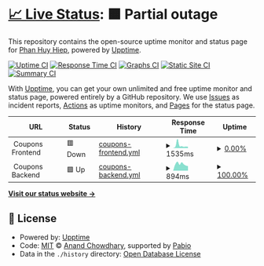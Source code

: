 # [📈 Live Status](https://GHCMaxim.github.io/vmt-status): <!--live status--> **🟧 Partial outage**

This repository contains the open-source uptime monitor and status page for [Phan Huy Hiep](https://GHCMaxim.github.io/vmt-status), powered by [Upptime](https://github.com/upptime/upptime).

[![Uptime CI](https://github.com/GHCMaxim/vmt-status/workflows/Uptime%20CI/badge.svg)](https://github.com/GHCMaxim/vmt-status/actions?query=workflow%3A%22Uptime+CI%22)
[![Response Time CI](https://github.com/GHCMaxim/vmt-status/workflows/Response%20Time%20CI/badge.svg)](https://github.com/GHCMaxim/vmt-status/actions?query=workflow%3A%22Response+Time+CI%22)
[![Graphs CI](https://github.com/GHCMaxim/vmt-status/workflows/Graphs%20CI/badge.svg)](https://github.com/GHCMaxim/vmt-status/actions?query=workflow%3A%22Graphs+CI%22)
[![Static Site CI](https://github.com/GHCMaxim/vmt-status/workflows/Static%20Site%20CI/badge.svg)](https://github.com/GHCMaxim/vmt-status/actions?query=workflow%3A%22Static+Site+CI%22)
[![Summary CI](https://github.com/GHCMaxim/vmt-status/workflows/Summary%20CI/badge.svg)](https://github.com/GHCMaxim/vmt-status/actions?query=workflow%3A%22Summary+CI%22)

With [Upptime](https://upptime.js.org), you can get your own unlimited and free uptime monitor and status page, powered entirely by a GitHub repository. We use [Issues](https://github.com/GHCMaxim/vmt-status/issues) as incident reports, [Actions](https://github.com/GHCMaxim/vmt-status/actions) as uptime monitors, and [Pages](https://GHCMaxim.github.io/vmt-status) for the status page.

<!--start: status pages-->
<!-- This summary is generated by Upptime (https://github.com/upptime/upptime) -->
<!-- Do not edit this manually, your changes will be overwritten -->
<!-- prettier-ignore -->
| URL | Status | History | Response Time | Uptime |
| --- | ------ | ------- | ------------- | ------ |
| <img alt="" src="https://icons.duckduckgo.com/ip3/null.ico" height="13"> Coupons Frontend | 🟥 Down | [coupons-frontend.yml](https://github.com/GHCMaxim/vmt-status/commits/HEAD/history/coupons-frontend.yml) | <details><summary><img alt="Response time graph" src="./graphs/coupons-frontend/response-time-week.png" height="20"> 1535ms</summary><br><a href="https://GHCMaxim.github.io/vmt-status/history/coupons-frontend"><img alt="Response time 1296" src="https://img.shields.io/endpoint?url=https%3A%2F%2Fraw.githubusercontent.com%2FGHCMaxim%2Fvmt-status%2FHEAD%2Fapi%2Fcoupons-frontend%2Fresponse-time.json"></a><br><a href="https://GHCMaxim.github.io/vmt-status/history/coupons-frontend"><img alt="24-hour response time 723" src="https://img.shields.io/endpoint?url=https%3A%2F%2Fraw.githubusercontent.com%2FGHCMaxim%2Fvmt-status%2FHEAD%2Fapi%2Fcoupons-frontend%2Fresponse-time-day.json"></a><br><a href="https://GHCMaxim.github.io/vmt-status/history/coupons-frontend"><img alt="7-day response time 1535" src="https://img.shields.io/endpoint?url=https%3A%2F%2Fraw.githubusercontent.com%2FGHCMaxim%2Fvmt-status%2FHEAD%2Fapi%2Fcoupons-frontend%2Fresponse-time-week.json"></a><br><a href="https://GHCMaxim.github.io/vmt-status/history/coupons-frontend"><img alt="30-day response time 1188" src="https://img.shields.io/endpoint?url=https%3A%2F%2Fraw.githubusercontent.com%2FGHCMaxim%2Fvmt-status%2FHEAD%2Fapi%2Fcoupons-frontend%2Fresponse-time-month.json"></a><br><a href="https://GHCMaxim.github.io/vmt-status/history/coupons-frontend"><img alt="1-year response time 1296" src="https://img.shields.io/endpoint?url=https%3A%2F%2Fraw.githubusercontent.com%2FGHCMaxim%2Fvmt-status%2FHEAD%2Fapi%2Fcoupons-frontend%2Fresponse-time-year.json"></a></details> | <details><summary><a href="https://GHCMaxim.github.io/vmt-status/history/coupons-frontend">0.00%</a></summary><a href="https://GHCMaxim.github.io/vmt-status/history/coupons-frontend"><img alt="All-time uptime 72.09%" src="https://img.shields.io/endpoint?url=https%3A%2F%2Fraw.githubusercontent.com%2FGHCMaxim%2Fvmt-status%2FHEAD%2Fapi%2Fcoupons-frontend%2Fuptime.json"></a><br><a href="https://GHCMaxim.github.io/vmt-status/history/coupons-frontend"><img alt="24-hour uptime 0.00%" src="https://img.shields.io/endpoint?url=https%3A%2F%2Fraw.githubusercontent.com%2FGHCMaxim%2Fvmt-status%2FHEAD%2Fapi%2Fcoupons-frontend%2Fuptime-day.json"></a><br><a href="https://GHCMaxim.github.io/vmt-status/history/coupons-frontend"><img alt="7-day uptime 0.00%" src="https://img.shields.io/endpoint?url=https%3A%2F%2Fraw.githubusercontent.com%2FGHCMaxim%2Fvmt-status%2FHEAD%2Fapi%2Fcoupons-frontend%2Fuptime-week.json"></a><br><a href="https://GHCMaxim.github.io/vmt-status/history/coupons-frontend"><img alt="30-day uptime 50.58%" src="https://img.shields.io/endpoint?url=https%3A%2F%2Fraw.githubusercontent.com%2FGHCMaxim%2Fvmt-status%2FHEAD%2Fapi%2Fcoupons-frontend%2Fuptime-month.json"></a><br><a href="https://GHCMaxim.github.io/vmt-status/history/coupons-frontend"><img alt="1-year uptime 72.09%" src="https://img.shields.io/endpoint?url=https%3A%2F%2Fraw.githubusercontent.com%2FGHCMaxim%2Fvmt-status%2FHEAD%2Fapi%2Fcoupons-frontend%2Fuptime-year.json"></a></details>
| <img alt="" src="https://icons.duckduckgo.com/ip3/null.ico" height="13"> Coupons Backend | 🟩 Up | [coupons-backend.yml](https://github.com/GHCMaxim/vmt-status/commits/HEAD/history/coupons-backend.yml) | <details><summary><img alt="Response time graph" src="./graphs/coupons-backend/response-time-week.png" height="20"> 894ms</summary><br><a href="https://GHCMaxim.github.io/vmt-status/history/coupons-backend"><img alt="Response time 895" src="https://img.shields.io/endpoint?url=https%3A%2F%2Fraw.githubusercontent.com%2FGHCMaxim%2Fvmt-status%2FHEAD%2Fapi%2Fcoupons-backend%2Fresponse-time.json"></a><br><a href="https://GHCMaxim.github.io/vmt-status/history/coupons-backend"><img alt="24-hour response time 776" src="https://img.shields.io/endpoint?url=https%3A%2F%2Fraw.githubusercontent.com%2FGHCMaxim%2Fvmt-status%2FHEAD%2Fapi%2Fcoupons-backend%2Fresponse-time-day.json"></a><br><a href="https://GHCMaxim.github.io/vmt-status/history/coupons-backend"><img alt="7-day response time 894" src="https://img.shields.io/endpoint?url=https%3A%2F%2Fraw.githubusercontent.com%2FGHCMaxim%2Fvmt-status%2FHEAD%2Fapi%2Fcoupons-backend%2Fresponse-time-week.json"></a><br><a href="https://GHCMaxim.github.io/vmt-status/history/coupons-backend"><img alt="30-day response time 832" src="https://img.shields.io/endpoint?url=https%3A%2F%2Fraw.githubusercontent.com%2FGHCMaxim%2Fvmt-status%2FHEAD%2Fapi%2Fcoupons-backend%2Fresponse-time-month.json"></a><br><a href="https://GHCMaxim.github.io/vmt-status/history/coupons-backend"><img alt="1-year response time 895" src="https://img.shields.io/endpoint?url=https%3A%2F%2Fraw.githubusercontent.com%2FGHCMaxim%2Fvmt-status%2FHEAD%2Fapi%2Fcoupons-backend%2Fresponse-time-year.json"></a></details> | <details><summary><a href="https://GHCMaxim.github.io/vmt-status/history/coupons-backend">100.00%</a></summary><a href="https://GHCMaxim.github.io/vmt-status/history/coupons-backend"><img alt="All-time uptime 95.45%" src="https://img.shields.io/endpoint?url=https%3A%2F%2Fraw.githubusercontent.com%2FGHCMaxim%2Fvmt-status%2FHEAD%2Fapi%2Fcoupons-backend%2Fuptime.json"></a><br><a href="https://GHCMaxim.github.io/vmt-status/history/coupons-backend"><img alt="24-hour uptime 100.00%" src="https://img.shields.io/endpoint?url=https%3A%2F%2Fraw.githubusercontent.com%2FGHCMaxim%2Fvmt-status%2FHEAD%2Fapi%2Fcoupons-backend%2Fuptime-day.json"></a><br><a href="https://GHCMaxim.github.io/vmt-status/history/coupons-backend"><img alt="7-day uptime 100.00%" src="https://img.shields.io/endpoint?url=https%3A%2F%2Fraw.githubusercontent.com%2FGHCMaxim%2Fvmt-status%2FHEAD%2Fapi%2Fcoupons-backend%2Fuptime-week.json"></a><br><a href="https://GHCMaxim.github.io/vmt-status/history/coupons-backend"><img alt="30-day uptime 92.55%" src="https://img.shields.io/endpoint?url=https%3A%2F%2Fraw.githubusercontent.com%2FGHCMaxim%2Fvmt-status%2FHEAD%2Fapi%2Fcoupons-backend%2Fuptime-month.json"></a><br><a href="https://GHCMaxim.github.io/vmt-status/history/coupons-backend"><img alt="1-year uptime 95.45%" src="https://img.shields.io/endpoint?url=https%3A%2F%2Fraw.githubusercontent.com%2FGHCMaxim%2Fvmt-status%2FHEAD%2Fapi%2Fcoupons-backend%2Fuptime-year.json"></a></details>

<!--end: status pages-->

[**Visit our status website →**](https://GHCMaxim.github.io/vmt-status)

## 📄 License

- Powered by: [Upptime](https://github.com/upptime/upptime)
- Code: [MIT](./LICENSE) © [Anand Chowdhary](https://anandchowdhary.com), supported by [Pabio](https://pabio.com)
- Data in the `./history` directory: [Open Database License](https://opendatacommons.org/licenses/odbl/1-0/)
